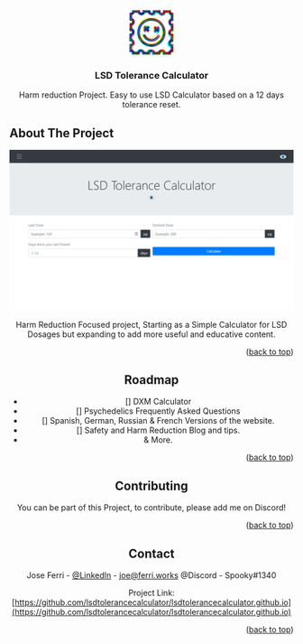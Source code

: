 


<!-- PROJECT LOGO -->
<br />
<div align="center">
  <a href="https://lsdtolerancecalculator.github.io">
    <img src="images/logo.png" alt="Logo" width="80" height="80">
  </a>

<h3 align="center">LSD Tolerance Calculator</h3>

  <p align="center">
    Harm reduction Project. Easy to use LSD Calculator based on a 12 days tolerance reset.
    <br />
  </p>
</div>





<!-- ABOUT THE PROJECT -->
## About The Project

<div align="center">
  <a href="https://lsdtolerancecalculator.github.io">
    <img src="images/screenshot.PNG" alt="Screenshot">
  </a>
  
  Harm Reduction Focused project, Starting as a Simple Calculator for LSD Dosages but expanding to add more useful and educative content.



<p align="right">(<a href="#top">back to top</a>)</p>





<!-- ROADMAP -->
## Roadmap

- [] DXM Calculator
- [] Psychedelics Frequently Asked Questions
- [] Spanish, German, Russian & French Versions of the website.
- [] Safety and Harm Reduction Blog and tips.
- &  More.


<p align="right">(<a href="#top">back to top</a>)</p>



<!-- CONTRIBUTING -->
## Contributing

You can be part of this Project, to contribute, please add me on Discord!
  
 
<p align="right">(<a href="#top">back to top</a>)</p>







<!-- CONTACT -->
## Contact

Jose Ferri - [@LinkedIn](https://www.linkedin.com/in/jose-ferri/) - joe@ferri.works
             @Discord - Spooky#1340


Project Link: [https://github.com/lsdtolerancecalculator/lsdtolerancecalculator.github.io](https://github.com/lsdtolerancecalculator/lsdtolerancecalculator.github.io)

<p align="right">(<a href="#top">back to top</a>)</p>



